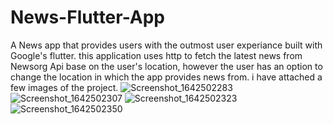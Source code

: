 # News-Flutter-App
 A News app that provides users with the outmost user experiance built with Google's flutter. this application uses http to fetch the latest news from Newsorg Api base on the user's location, however the user has an option to change the location in which the app provides news from. i have attached a few images of the project.
![Screenshot_1642502283](https://user-images.githubusercontent.com/72578071/149928810-8e96edc8-22c9-4a10-9ed7-7b71f8a382f0.png)
![Screenshot_1642502307](https://user-images.githubusercontent.com/72578071/149928826-e2f1f7f1-605c-447e-b515-27feb4a67ddc.png)
![Screenshot_1642502323](https://user-images.githubusercontent.com/72578071/149928837-43b77e0f-c1bd-480d-9bac-84ce85cb1947.png)
![Screenshot_1642502350](https://user-images.githubusercontent.com/72578071/149928850-a644edbf-0dc9-437c-a73d-fd59fcc0e78e.png)
